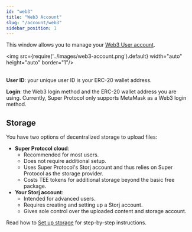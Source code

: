 ```yaml
---
id: "web3"
title: "Web3 Account"
slug: "/account/web3"
sidebar_position: 1
---
```


This window allows you to manage your [Web3 User account](/marketplace/account#web3-user-account).

<img src={require('../images/web3-account.png').default} width="auto" height="auto" border="1"/>
<br/>
<br/>

**User ID**: your unique user ID is your ERC-20 wallet address.

**Login**: the Web3 login method and the ERC-20 wallet address you are using. Currently, Super Protocol only supports MetaMask as a Web3 login method.

## Storage

You have two options of decentralized storage to upload files:

- **Super Protocol cloud**:
    + Recommended for most users.
    + Does not require additional setup.
    + Uses Super Protocol's Storj account and thus relies on Super Protocol as the storage provider.
    + Costs TEE tokens for additional storage beyond the basic free package.
- **Your Storj account**:
    + Intended for advanced users.
    + Requires creating and setting up a Storj account.
    + Gives sole control over the uploaded content and storage account.

Read how to [Set up storage](/marketplace/guides/log-in#step-5-set-up-storage) for step-by-step instructions.